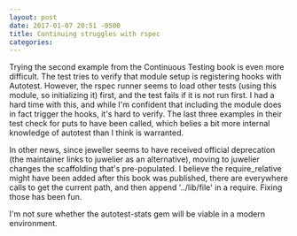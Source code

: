 ```yaml
---
layout: post
date: 2017-01-07 20:51 -0500
title: Continuing struggles with rspec
categories: 
---
```


Trying the second example from the Continuous Testing book is even more difficult. The test tries to verify that module setup is registering hooks with Autotest. However, the rspec runner seems to load other tests (using this module, so initializing it) first, and the test fails if it is not run first. I had a hard time with this, and while I'm confident that including the module does in fact trigger the hooks, it's hard to verify. The last three examples in their test check for puts to have been called, which belies a bit more internal knowledge of autotest than I think is warranted.

In other news, since jeweller seems to have received official deprecation (the maintainer links to juwelier as an alternative), moving to juwelier changes the scaffolding that's pre-populated. I believe the require_relative might have been added after this book was published, there are everywhere calls to get the current path, and then append '../lib/file' in a require. Fixing those has been fun.

I'm not sure whether the autotest-stats gem will be viable in a modern environment.

